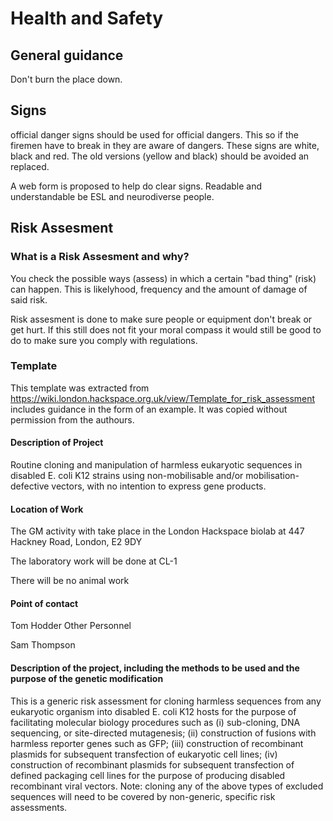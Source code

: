 # Health and Safety

## General guidance

Don't burn the place down.

## Signs 

official danger signs should be used for official dangers. This so if the firemen have to break in they are aware of dangers. These signs are white, black and red. The old versions (yellow and black) should be avoided an replaced.

A web form is proposed to help do clear signs. Readable and understandable be ESL and neurodiverse people.

## Risk Assesment

### What is a Risk Assesment and why?

You check the possible ways (assess) in which a certain "bad thing" (risk) can happen. This is likelyhood, frequency and the amount of damage of said risk. 

Risk assesment is done to make sure people or equipment don't break or get hurt. If this still does not fit your moral compass it would still be good to do to make sure you comply with regulations. 

### Template

This template was extracted from https://wiki.london.hackspace.org.uk/view/Template_for_risk_assessment includes guidance in the form of an example. It was copied without permission from the authours. 

#### Description of Project

Routine cloning‭ ‬and manipulation of harmless eukaryotic sequences in disabled‭ ‬E.‭ ‬coli K12‭ ‬strains using non-mobilisable and/or mobilisation-defective vectors,‭ ‬with no intention to express gene products.

#### Location of Work

The GM activity with take place in the London Hackspace biolab at 447 Hackney Road, London, E2 9DY

The laboratory work will be done at CL-1

There will be no animal work
#### Point of contact

Tom Hodder
Other Personnel

Sam Thompson

#### Description of the project,‭ ‬including the methods to be used and the purpose of the genetic modification

This is a generic risk assessment for cloning harmless sequences from any eukaryotic organism into disabled‭ ‬E.‭ ‬coli K12‭ ‬hosts for the purpose of facilitating molecular biology procedures such as‭ (‬i‭) ‬sub-cloning,‭ ‬DNA sequencing,‭ ‬or site-directed mutagenesis‭; (‬ii‭) ‬construction of fusions with harmless reporter genes such as GFP‭; (‬iii‭) ‬construction of recombinant plasmids for subsequent transfection of eukaryotic cell lines‭; (‬iv‭) ‬construction of recombinant plasmids for subsequent transfection of defined packaging cell lines for the purpose of producing disabled recombinant viral vectors.‭ 
‬Note:‭ ‬cloning any of the above types of excluded sequences will need to be covered by non-generic,‭ ‬specific risk assessments.‭ 
